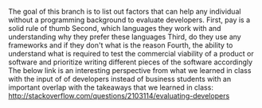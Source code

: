 The goal of this branch is to list out factors that can help any individual without a programming background to evaluate developers.
First, pay is a solid rule of thumb
Second, which languages they work with and understanding why they prefer these languages
Third, do they use any frameworks and if they don't what is the reason
Fourth, the ability to understand what is required to test the commercial viability of a product or software and prioritize writing different pieces of the software accordingly
The below link is an interesting perspective from what we learned in class with the input of of developers instead of business students with an important overlap with the takeaways that we learned in class: http://stackoverflow.com/questions/2103114/evaluating-developers
